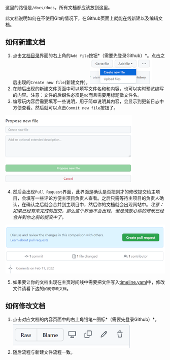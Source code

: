 这里的路径是`/docs/docs`，所有文档都应该放到这里。

此文档说明如何在不使用Git的情况下，在Github页面上就能在线新建以及编辑文档。

## 如何新建文档

1. 点击[文档目录](https://github.com/oman009/static-wiki/tree/main/docs/docs)界面的右上角的`Add file`按钮*（需要先登录Github）*。点击之后出现的`Create new file`(新建文件)。![Create new file](../pics/create_file.png)
2. 在随后出现的新建文件页面中可以填写文件名和和内容，也可以实时预览编写的内容。注意：文件的后缀名必须是`md`而且需要用标题做文件名。
3. 编写玩内容后需要填写一些说明，用于简单说明其内容，会显示到更新日志中方便查看。然后就可以点击`Commit new file`按钮了。

![Submit File](../pics/submit_file.png)

4. 然后会出现`Pull Request`界面，此界面是确认是否把刚才的修改提交给主项目，会填写一些评论方便主项目负责人查看。之后只需等待主项目的负责人确认，在确认之后就会合并到主项目中，然后你的文档就会出现网站中。*注意：如果已经有未完成的提交，那么这个界面不会出现，但是请放心你的修改已经合并到你之前的提交中了。*

![Pull Request](../pics/pull_request.png)

5. 如果要让你的文档出现在主页时间线中需要把文件写入[timeline.yaml](https://github.com/oman009/static-wiki/blob/main/docs/timeline.yaml)中，修改文件请看下边的`如何修改文档`。

## 如何修改文档

1. 点击对应文档的内容页面中的右上角铅笔✏图标*（需要先登录Github）*。![Edit File](../pics/edit_file.png)
2. 随后流程与新建文件流程一致。

